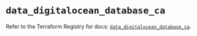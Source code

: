 # `data_digitalocean_database_ca`

Refer to the Terraform Registry for docs: [`data_digitalocean_database_ca`](https://registry.terraform.io/providers/digitalocean/digitalocean/2.59.0/docs/data-sources/database_ca).
